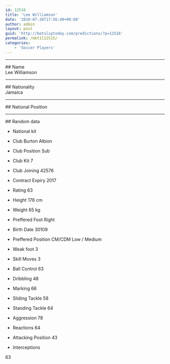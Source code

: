 ```yaml
---
id: 12516
title: 'Lee Williamson'
date: '2010-07-26T17:56:40+00:00'
author: admin
layout: post
guid: 'http://betsliptoday.com/predictions/?p=12516'
permalink: /mbt1112515/
categories:
    - 'Soccer Players'
---
```


- - - - - -

\## Name  
 Lee Williamson

- - - - - -

\## Nationality  
 Jamaica

- - - - - -

\## National Position

- - - - - -

\## Random data

- National kit
- Club
 Burton Albion

- Club Position
 Sub

- Club Kit
 7

- Club Joining
 42576

- Contract Expiry
 2017

- Rating
 63

- Height
 178 cm

- Weight
 65 kg

- Preffered Foot
 Right

- Birth Date
 30109

- Preffered Position
 CM/CDM Low / Medium

- Weak foot
 3

- Skill Moves
 3

- Ball Control
 63

- Dribbling
 48

- Marking
 66

- Sliding Tackle
 58

- Standing Tackle
 64

- Aggression
 78

- Reactions
 64

- Attacking Position
 43

- Interceptions

 63